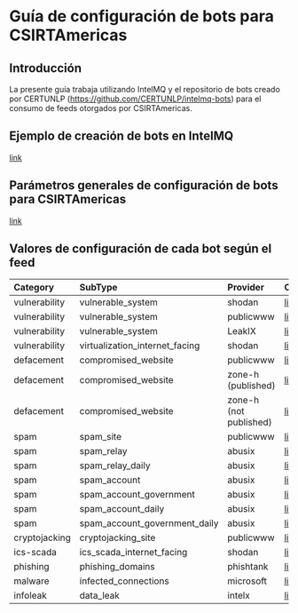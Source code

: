 # Guía de configuración de bots para CSIRTAmericas

## Introducción
La presente guía trabaja utilizando IntelMQ y el repositorio de bots creado por CERTUNLP (https://github.com/CERTUNLP/intelmq-bots) para el consumo de feeds otorgados por CSIRTAmericas.

## Ejemplo de creación de bots en IntelMQ 

[link](1-example/README.md)

## Parámetros generales de configuración de bots para CSIRTAmericas

[link](2-parameters/README.md)

## Valores de configuración de cada bot según el feed 

| Category      | SubType                        | Provider               | Configuration                                                  |
| :------------ | :----------------------------- | :--------------------- | :------------------------------------------------------------- |
| vulnerability | vulnerable_system              | shodan                 | [link](3-feeds/vulnerability-vulnerable_system-shodan.md)              |
| vulnerability | vulnerable_system              | publicwww              | [link](3-feeds/vulnerability-vulnerable_system-publicwww.md)           |
| vulnerability | vulnerable_system              | LeakIX                 | [link](3-feeds/vulnerability-vulnerable_system-leakix.md)              |
| vulnerability | virtualization_internet_facing | shodan                 | [link](3-feeds/vulnerability-virtualization_internet_facing-shodan.md) |
| defacement    | compromised_website            | publicwww              | [link](3-feeds/defacement-compromised_website-publicwww.md)            |
| defacement    | compromised_website            | zone-h (published)     | [link](3-feeds/defacement-compromised_website-zoneh_published.md)      |
| defacement    | compromised_website            | zone-h (not published) | [link](3-feeds/defacement-compromised_website-zoneh_not_published.md)  |
| spam          | spam_site                      | publicwww              | [link](3-feeds/spam-spam_site-publicwww.md)                            |
| spam          | spam_relay                     | abusix                 | [link](3-feeds/spam-spam_relay-abusix.md)                              |
| spam          | spam_relay_daily               | abusix                 | [link](3-feeds/spam-spam_relay_daily-abusix.md)                        |
| spam          | spam_account                   | abusix                 | [link](3-feeds/spam-spam_account-abusix.md)                            |
| spam          | spam_account_government        | abusix                 | [link](3-feeds/spam-spam_account_government-abusix.md)                 |
| spam          | spam_account_daily             | abusix                 | [link](3-feeds/spam-spam_account_daily-abusix.md)                      |
| spam          | spam_account_government_daily  | abusix                 | [link](3-feeds/spam-spam_account_government_daily-abusix.md)           |
| cryptojacking | cryptojacking_site             | publicwww              | [link](3-feeds/cryptojacking-cryptojacking_site-publicwww.md)          |
| ics-scada     | ics_scada_internet_facing      | shodan                 | [link](3-feeds/ics-scada-ics_scada_internet_facing-shodan.md)          |
| phishing      | phishing_domains               | phishtank              | [link](3-feeds/phishing-phishing_domains-phishtank.md)                 |
| malware       | infected_connections           | microsoft              | [link](3-feeds/malware-infected_connections-microsoft.md)              |
| infoleak      | data_leak                      | intelx                 | [link](3-feeds/infoleak-dataleak-leakx.md)                             |


